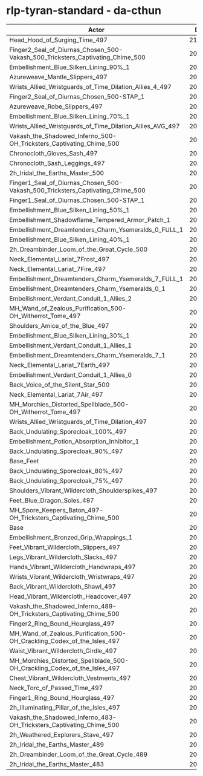 # rlp-tyran-standard - da-cthun
| Actor | DPS | Increase |
|---|:---:|:---:|
|Head_Hood_of_Surging_Time_497|210023|2.61%|
|Finger2_Seal_of_Diurnas_Chosen_500-Vakash_500_Tricksters_Captivating_Chime_500|207729|1.49%|
|Embellishment_Blue_Silken_Lining_90%_1|207693|1.47%|
|Azureweave_Mantle_Slippers_497|207647|1.45%|
|Wrists_Allied_Wristguards_of_Time_Dilation_Allies_4_497|207423|1.34%|
|Finger2_Seal_of_Diurnas_Chosen_500-STAP_1|207311|1.29%|
|Azureweave_Robe_Slippers_497|207305|1.28%|
|Embellishment_Blue_Silken_Lining_70%_1|206998|1.13%|
|Wrists_Allied_Wristguards_of_Time_Dilation_Allies_AVG_497|206835|1.05%|
|Vakash_the_Shadowed_Inferno_500-OH_Tricksters_Captivating_Chime_500|206773|1.02%|
|Chronocloth_Gloves_Sash_497|206719|1.00%|
|Chronocloth_Sash_Leggings_497|206643|0.96%|
|2h_Iridal_the_Earths_Master_500|206490|0.89%|
|Finger1_Seal_of_Diurnas_Chosen_500-Vakash_500_Tricksters_Captivating_Chime_500|206482|0.88%|
|Finger1_Seal_of_Diurnas_Chosen_500-STAP_1|206481|0.88%|
|Embellishment_Blue_Silken_Lining_50%_1|206306|0.80%|
|Embellishment_Shadowflame_Tempered_Armor_Patch_1|206173|0.73%|
|Embellishment_Dreamtenders_Charm_Ysemeralds_0_FULL_1|206166|0.73%|
|Embellishment_Blue_Silken_Lining_40%_1|205959|0.63%|
|2h_Dreambinder_Loom_of_the_Great_Cycle_500|205926|0.61%|
|Neck_Elemental_Lariat_7Frost_497|205920|0.61%|
|Neck_Elemental_Lariat_7Fire_497|205896|0.60%|
|Embellishment_Dreamtenders_Charm_Ysemeralds_7_FULL_1|205880|0.59%|
|Embellishment_Dreamtenders_Charm_Ysemeralds_0_1|205774|0.54%|
|Embellishment_Verdant_Conduit_1_Allies_2|205642|0.47%|
|MH_Wand_of_Zealous_Purification_500-OH_Witherrot_Tome_497|205594|0.45%|
|Shoulders_Amice_of_the_Blue_497|205585|0.44%|
|Embellishment_Blue_Silken_Lining_30%_1|205582|0.44%|
|Embellishment_Verdant_Conduit_1_Allies_1|205559|0.43%|
|Embellishment_Dreamtenders_Charm_Ysemeralds_7_1|205538|0.42%|
|Neck_Elemental_Lariat_7Earth_497|205464|0.38%|
|Embellishment_Verdant_Conduit_1_Allies_0|205423|0.36%|
|Back_Voice_of_the_Silent_Star_500|205409|0.36%|
|Neck_Elemental_Lariat_7Air_497|205376|0.34%|
|MH_Morchies_Distorted_Spellblade_500-OH_Witherrot_Tome_497|205299|0.30%|
|Wrists_Allied_Wristguards_of_Time_Dilation_497|205227|0.27%|
|Back_Undulating_Sporecloak_100%_497|205059|0.19%|
|Embellishment_Potion_Absorption_Inhibitor_1|204979|0.15%|
|Back_Undulating_Sporecloak_90%_497|204977|0.15%|
|Base_Feet|204932|0.13%|
|Back_Undulating_Sporecloak_80%_497|204918|0.12%|
|Back_Undulating_Sporecloak_75%_497|204886|0.10%|
|Shoulders_Vibrant_Wildercloth_Shoulderspikes_497|204749|0.04%|
|Feet_Blue_Dragon_Soles_497|204712|0.02%|
|MH_Spore_Keepers_Baton_497-OH_Tricksters_Captivating_Chime_500|204680|0.00%|
|Base|204676|0.00%|
|Embellishment_Bronzed_Grip_Wrappings_1|204676|0.00%|
|Feet_Vibrant_Wildercloth_Slippers_497|204663|-0.01%|
|Legs_Vibrant_Wildercloth_Slacks_497|204549|-0.06%|
|Hands_Vibrant_Wildercloth_Handwraps_497|204507|-0.08%|
|Wrists_Vibrant_Wildercloth_Wristwraps_497|204493|-0.09%|
|Back_Vibrant_Wildercloth_Shawl_497|204489|-0.09%|
|Head_Vibrant_Wildercloth_Headcover_497|204459|-0.11%|
|Vakash_the_Shadowed_Inferno_489-OH_Tricksters_Captivating_Chime_500|204424|-0.12%|
|Finger2_Ring_Bound_Hourglass_497|204394|-0.14%|
|MH_Wand_of_Zealous_Purification_500-OH_Crackling_Codex_of_the_Isles_497|204361|-0.15%|
|Waist_Vibrant_Wildercloth_Girdle_497|204302|-0.18%|
|MH_Morchies_Distorted_Spellblade_500-OH_Crackling_Codex_of_the_Isles_497|204215|-0.23%|
|Chest_Vibrant_Wildercloth_Vestments_497|204198|-0.23%|
|Neck_Torc_of_Passed_Time_497|204084|-0.29%|
|Finger1_Ring_Bound_Hourglass_497|203783|-0.44%|
|2h_Illuminating_Pillar_of_the_Isles_497|203556|-0.55%|
|Vakash_the_Shadowed_Inferno_483-OH_Tricksters_Captivating_Chime_500|203073|-0.78%|
|2h_Weathered_Explorers_Stave_497|203026|-0.81%|
|2h_Iridal_the_Earths_Master_489|202874|-0.88%|
|2h_Dreambinder_Loom_of_the_Great_Cycle_489|202294|-1.16%|
|2h_Iridal_the_Earths_Master_483|201067|-1.76%|
